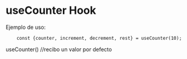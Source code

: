 # useCounter Hook

Ejemplo de uso:
```
    const {counter, increment, decrement, rest} = useCounter(10);
```

useCounter() //recibo un valor por defecto